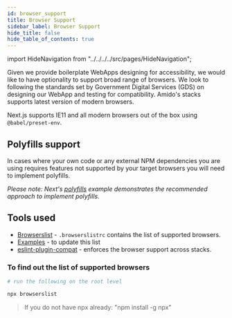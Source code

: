 ```yaml
---
id: browser_support
title: Browser Support
sidebar_label: Browser Support
hide_title: false
hide_table_of_contents: true
---
```


import HideNavigation  from "../../../../src/pages/HideNavigation";

Given we provide boilerplate WebApps designing for accessibility, we would
like to have optionality to support broad range of browsers. We look to
following the standards set by Government Digital Services (GDS) on designing
our WebApp and testing for compatibility. Amido's stacks supports latest version
of modern browsers.

Next.js supports IE11 and all modern browsers out of the box using
`@babel/preset-env`.

## Polyfills support

In cases where your own code or any external NPM dependencies you are using
requires features not supported by your target browsers you will need to
implement polyfills.

_Please note: Next's
[polyfills](https://github.com/zeit/next.js/tree/canary/examples/with-polyfills)
example demonstrates the recommended approach to implement polyfills._

## Tools used

- [Browserslist](https://github.com/browserslist/browserslist) -
  `.browserslistrc` contains the list of supported browsers.
- [Examples](https://github.com/browserslist/browserslist-example) - to update
  this list
- [eslint-plugin-compat](https://www.npmjs.com/package/eslint-plugin-compat) -
  enforces the browser support across stacks.

### To find out the list of supported browsers

```bash
# run the following on the root level

npx browserslist
```

> If you do not have npx already: "npm install -g npx"
<!-- markdownlint-disable MD033 -->
<HideNavigation next />

